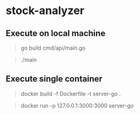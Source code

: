 # stock-analyzer

## Execute on local machine

> go build cmd/api/main.go

> ./main

## Execute single container

> docker build -f Dockerfile -t server-go .

> docker run -p 127.0.0.1:3000:3000 server-go
